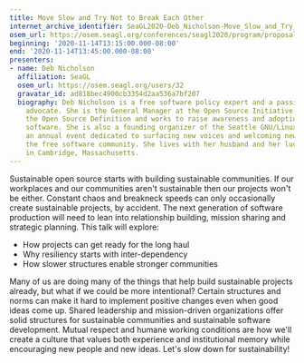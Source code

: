 ```yaml
---
title: Move Slow and Try Not to Break Each Other
internet_archive_identifier: SeaGL2020-Deb_Nicholson-Move_Slow_and_Try_Not_to_Break_Each_Other
osem_url: https://osem.seagl.org/conferences/seagl2020/program/proposals/748
beginning: '2020-11-14T13:15:00.000-08:00'
end: '2020-11-14T13:45:00.000-08:00'
presenters:
- name: Deb Nicholson
  affiliation: SeaGL
  osem_url: https://osem.seagl.org/users/32
  gravatar_id: ad818bec4900cb3354d2aa536a7bf207
  biography: Deb Nicholson is a free software policy expert and a passionate community
    advocate. She is the General Manager at the Open Source Initiative which stewards
    the Open Source Definition and works to raise awareness and adoption of open source
    software. She is also a founding organizer of the Seattle GNU/Linux Conference,
    an annual event dedicated to surfacing new voices and welcoming new people to
    the free software community. She lives with her husband and her lucky black cat
    in Cambridge, Massachusetts.
---
```


Sustainable open source starts with building sustainable communities. If our workplaces and our communities aren't sustainable then our projects won't be either. Constant chaos and breakneck speeds can only occasionally create sustainable projects, by accident. The next generation of software production will need to lean into relationship building, mission sharing and strategic planning. This talk will explore:

* How projects can get ready for the long haul
* Why resiliency starts with inter-dependency
* How slower structures enable stronger communities

Many of us are doing many of the things that help build sustainable projects already, but what if we could be more intentional? Certain structures and norms can make it hard to implement positive changes even when good ideas come up. Shared leadership and mission-driven organizations offer solid structures for sustainable communities and sustainable software development. Mutual respect and humane working conditions are how we'll create a culture that values both experience and institutional memory while encouraging new people and new ideas. Let's slow down for sustainability!
